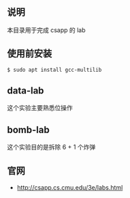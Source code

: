 
## 说明
本目录用于完成 csapp 的 lab

## 使用前安装
```
$ sudo apt install gcc-multilib
```

## data-lab
这个实验主要熟悉位操作

## bomb-lab
这个实验目的是拆除 6 + 1 个炸弹

## 官网
* http://csapp.cs.cmu.edu/3e/labs.html
